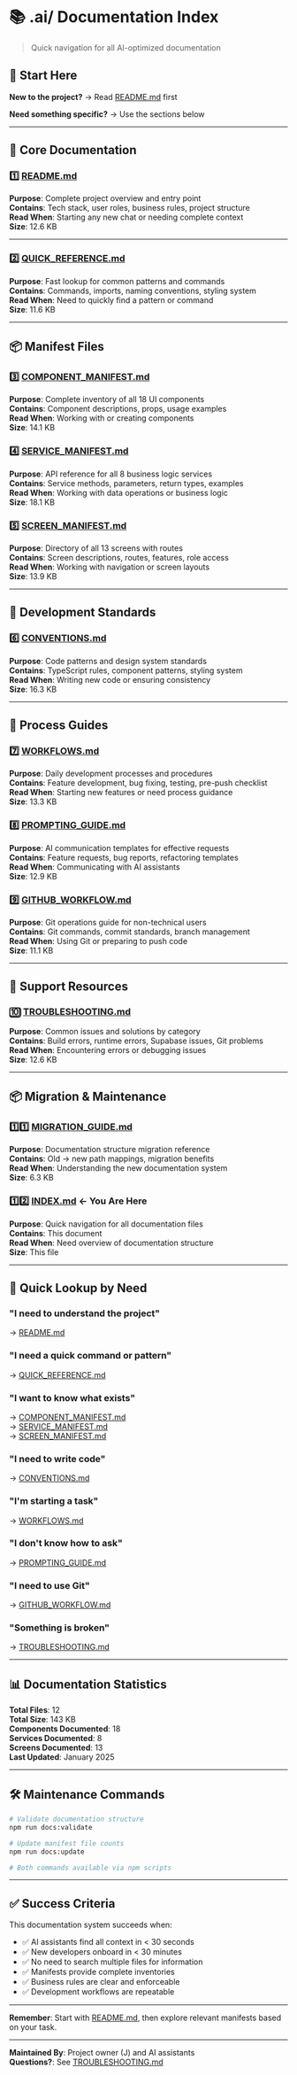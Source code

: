# 📚 .ai/ Documentation Index

> Quick navigation for all AI-optimized documentation

## 🚀 Start Here

**New to the project?** → Read [README.md](./README.md) first

**Need something specific?** → Use the sections below

---

## 📖 Core Documentation

### 1️⃣ [README.md](./README.md)
**Purpose**: Complete project overview and entry point  
**Contains**: Tech stack, user roles, business rules, project structure  
**Read When**: Starting any new chat or needing complete context  
**Size**: 12.6 KB

---

### 2️⃣ [QUICK_REFERENCE.md](./QUICK_REFERENCE.md)
**Purpose**: Fast lookup for common patterns and commands  
**Contains**: Commands, imports, naming conventions, styling system  
**Read When**: Need to quickly find a pattern or command  
**Size**: 11.6 KB

---

## 📦 Manifest Files

### 3️⃣ [COMPONENT_MANIFEST.md](./COMPONENT_MANIFEST.md)
**Purpose**: Complete inventory of all 18 UI components  
**Contains**: Component descriptions, props, usage examples  
**Read When**: Working with or creating components  
**Size**: 14.1 KB

### 4️⃣ [SERVICE_MANIFEST.md](./SERVICE_MANIFEST.md)
**Purpose**: API reference for all 8 business logic services  
**Contains**: Service methods, parameters, return types, examples  
**Read When**: Working with data operations or business logic  
**Size**: 18.1 KB

### 5️⃣ [SCREEN_MANIFEST.md](./SCREEN_MANIFEST.md)
**Purpose**: Directory of all 13 screens with routes  
**Contains**: Screen descriptions, routes, features, role access  
**Read When**: Working with navigation or screen layouts  
**Size**: 13.9 KB

---

## 🎨 Development Standards

### 6️⃣ [CONVENTIONS.md](./CONVENTIONS.md)
**Purpose**: Code patterns and design system standards  
**Contains**: TypeScript rules, component patterns, styling system  
**Read When**: Writing new code or ensuring consistency  
**Size**: 16.3 KB

---

## 🔄 Process Guides

### 7️⃣ [WORKFLOWS.md](./WORKFLOWS.md)
**Purpose**: Daily development processes and procedures  
**Contains**: Feature development, bug fixing, testing, pre-push checklist  
**Read When**: Starting new features or need process guidance  
**Size**: 13.3 KB

### 8️⃣ [PROMPTING_GUIDE.md](./PROMPTING_GUIDE.md)
**Purpose**: AI communication templates for effective requests  
**Contains**: Feature requests, bug reports, refactoring templates  
**Read When**: Communicating with AI assistants  
**Size**: 12.9 KB

### 9️⃣ [GITHUB_WORKFLOW.md](./GITHUB_WORKFLOW.md)
**Purpose**: Git operations guide for non-technical users  
**Contains**: Git commands, commit standards, branch management  
**Read When**: Using Git or preparing to push code  
**Size**: 11.1 KB

---

## 🔧 Support Resources

### 🔟 [TROUBLESHOOTING.md](./TROUBLESHOOTING.md)
**Purpose**: Common issues and solutions by category  
**Contains**: Build errors, runtime errors, Supabase issues, Git problems  
**Read When**: Encountering errors or debugging issues  
**Size**: 12.6 KB

---

## 📦 Migration & Maintenance

### 1️⃣1️⃣ [MIGRATION_GUIDE.md](./MIGRATION_GUIDE.md)
**Purpose**: Documentation structure migration reference  
**Contains**: Old → new path mappings, migration benefits  
**Read When**: Understanding the new documentation system  
**Size**: 6.3 KB

### 1️⃣2️⃣ [INDEX.md](./INDEX.md) ← You Are Here
**Purpose**: Quick navigation for all documentation files  
**Contains**: This document  
**Read When**: Need overview of documentation structure  
**Size**: This file

---

## 🎯 Quick Lookup by Need

### "I need to understand the project"
→ [README.md](./README.md)

### "I need a quick command or pattern"
→ [QUICK_REFERENCE.md](./QUICK_REFERENCE.md)

### "I want to know what exists"
→ [COMPONENT_MANIFEST.md](./COMPONENT_MANIFEST.md)  
→ [SERVICE_MANIFEST.md](./SERVICE_MANIFEST.md)  
→ [SCREEN_MANIFEST.md](./SCREEN_MANIFEST.md)

### "I need to write code"
→ [CONVENTIONS.md](./CONVENTIONS.md)

### "I'm starting a task"
→ [WORKFLOWS.md](./WORKFLOWS.md)

### "I don't know how to ask"
→ [PROMPTING_GUIDE.md](./PROMPTING_GUIDE.md)

### "I need to use Git"
→ [GITHUB_WORKFLOW.md](./GITHUB_WORKFLOW.md)

### "Something is broken"
→ [TROUBLESHOOTING.md](./TROUBLESHOOTING.md)

---

## 📊 Documentation Statistics

**Total Files**: 12  
**Total Size**: 143 KB  
**Components Documented**: 18  
**Services Documented**: 8  
**Screens Documented**: 13  
**Last Updated**: January 2025

---

## 🛠️ Maintenance Commands

```bash
# Validate documentation structure
npm run docs:validate

# Update manifest file counts
npm run docs:update

# Both commands available via npm scripts
```

---

## ✅ Success Criteria

This documentation system succeeds when:
- ✅ AI assistants find all context in < 30 seconds
- ✅ New developers onboard in < 30 minutes
- ✅ No need to search multiple files for information
- ✅ Manifests provide complete inventories
- ✅ Business rules are clear and enforceable
- ✅ Development workflows are repeatable

---

**Remember**: Start with [README.md](./README.md), then explore relevant manifests based on your task.

---

**Maintained By**: Project owner (J) and AI assistants  
**Questions?**: See [TROUBLESHOOTING.md](./TROUBLESHOOTING.md)
